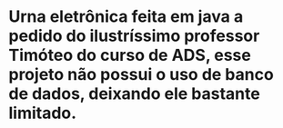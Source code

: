 # Urna eletrônica feita em java a pedido do ilustríssimo professor Timóteo do curso de ADS, esse projeto não possui o uso de banco de dados, deixando ele bastante limitado.
